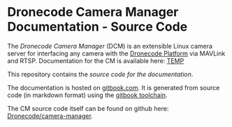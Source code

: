 # Dronecode Camera Manager Documentation - Source Code

The *Dronecode Camera Manager* (DCM) is an extensible Linux camera server for interfacing any camera with the [Dronecode Platform](https://www.dronecode.org/) via MAVLink and RTSP. Documentation for the CM is available here: [TEMP](https://hamishwillee.gitbooks.io/camera-streaming-daemon/content/en/)

This repository contains the *source code for the documentation*.

The documentation is hosted on [gitbook.com](https://legacy.gitbook.com/book/hamishwillee/camera-streaming-daemon/details). It is generated from source code (in markdown format) using the [gitbook toolchain](https://toolchain.gitbook.com/). 

The CM source code itself can be found on github here: [Dronecode/camera-manager](https://github.com/Dronecode/camera-manager).
